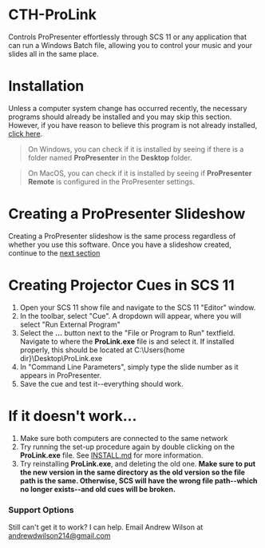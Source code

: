 # CTH-ProLink
Controls ProPresenter effortlessly through SCS 11 or any application that can run a Windows Batch file, allowing you to control your music and your slides all in the same place.

# Installation
Unless a computer system change has occurred recently, the necessary programs should already be installed and you may skip this section. However, if you have reason to believe this program is not already installed, [click here](INSTALL.md).

>On Windows, you can check if it is installed by seeing if there is a folder named __ProPresenter__ in the __Desktop__ folder.

>On MacOS, you can check if it is installed by seeing if __ProPresenter Remote__ is configured in the ProPresenter settings.

# Creating a ProPresenter Slideshow
Creating a ProPresenter slideshow is the same process regardless of whether you use this software. Once you have a slideshow created, continue to the [next section](#creating-projector-cues-in-scs-11)

# Creating Projector Cues in SCS 11
1. Open your SCS 11 show file and navigate to the SCS 11 "Editor" window.
1. In the toolbar, select "Cue". A dropdown will appear, where you will select "Run External Program"
1. Select the __...__ button next to the "File or Program to Run" textfield. Navigate to where the __ProLink.exe__ file is and select it. If installed properly, this should be located at C:\Users\{home dir}\Desktop\ProLink.exe
1. In "Command Line Parameters", simply type the slide number as it appears in ProPresenter.
1. Save the cue and test it--everything should work.

# If it doesn't work...
1. Make sure both computers are connected to the same network
1. Try running the set-up procedure again by double clicking on the __ProLink.exe__ file. See [INSTALL.md](INSTALL.md) for more information.
1. Try reinstalling __ProLink.exe__, and deleting the old one. __Make sure to put the new version in the same directory as the old version so the file path is the same. Otherwise, SCS will have the wrong file path--which no longer exists--and old cues will be broken.__

### Support Options
Still can't get it to work? I can help. Email Andrew Wilson at [andrewdwilson214@gmail.com](mailto:andrewdwilson214@gmail.com)
